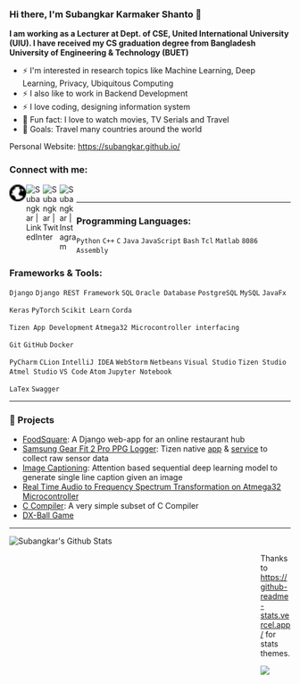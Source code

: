 ### Hi there, I'm Subangkar Karmaker Shanto 👋

**I am working as a Lecturer at Dept. of CSE, United International University (UIU). I have received my CS graduation degree from Bangladesh University of Engineering & Technology (BUET)**
- ⚡  I'm interested in research topics like Machine Learning, Deep Learning, Privacy, Ubiquitous Computing
- ⚡  I also like to work in Backend Development
- ⚡  I love coding, designing information system
- 👯 Fun fact: I love to watch movies, TV Serials and Travel
- 🥅 Goals: Travel many countries around the world
<!--- - 🌱 🤣
--->

Personal Website: https://subangkar.github.io/

### Connect with me:
[<img align="left" alt="Subangkar" width="30px" src="https://raw.githubusercontent.com/iconic/open-iconic/master/svg/globe.svg" />][website]
[<img align="left" alt="Subangkar | LinkedIn" width="30px" src="https://cdn.jsdelivr.net/npm/simple-icons@v3/icons/linkedin.svg" />][linkedin]
[<img align="left" alt="Subangkar | Twitter" width="30px" src="https://cdn.jsdelivr.net/npm/simple-icons@v3/icons/twitter.svg" />][twitter]
[<img align="left" alt="Subangkar | Instagram" width="30px" src="https://cdn.jsdelivr.net/npm/simple-icons@v3/icons/instagram.svg" />][instagram]
<!---
[<img align="left" alt="Subangkar | YouTube" width="30px" src="https://cdn.jsdelivr.net/npm/simple-icons@v3/icons/youtube.svg" />][youtube]
-->
<br />
  
---

### Programming Languages:
<!-- [<img align="left" alt="Python" width="50px" height="35px" src="https://i.ibb.co/PFRJPD6/image.png" />](https://www.python.org/)
[<img align="left" alt="C++" width="50px" height="35px" src="https://i.ibb.co/7G84R00/image.png" />](http://www.cplusplus.com/)
[<img align="left" alt="C" width="50px" height="35px" src="https://i.ibb.co/fNb1J47/image.png" />](https://en.wikipedia.org/wiki/C_(programming_language))
[<img align="left" alt="Java" width="50px" height="35px" src="https://i.ibb.co/8dzYPBS/image.png" />](https://www.java.com/)
[<img align="left" alt="JavaScript" width="50px" height="35px" src="https://i.ibb.co/ts54MPX/image.png" />](https://www.javascript.com/)
[<img align="left" alt="Bash" width="50px" height="35px" src="https://i.ibb.co/Z1JcmYm/image.png" />](https://www.gnu.org/software/bash/)
[<img align="left" alt="Tcl" width="50px" height="35px" src="https://www.tcl.tk/images/pwrdLogo200.gif" />](https://www.tcl.tk/)
[<img align="left" alt="Matlab" width="50px" height="35px" src="https://i.ibb.co/K5sz46B/image.png" />](https://www.mathworks.com/products/matlab.html)
[<img align="left" alt="Assembly" width="50px" height="35px" src="https://i.ibb.co/9wythsn/image.png" />](https://jbwyatt.com/253/emu/asm_tutorial_01.html) -->
`Python` `C++` `C` `Java` `JavaScript` `Bash` `Tcl` `Matlab` `8086 Assembly`
<br />
    
### Frameworks & Tools:
<!-- [<img align="left" alt="Django" width="50px" height="35px" src="https://i.ibb.co/CWTdZFx/image.png" />](https://www.djangoproject.com/)
[<img align="left" alt="Django REST Framework" width="50px" height="35px" src="https://www.django-rest-framework.org/img/logo.png" />](https://www.django-rest-framework.org/)
[<img align="left" alt="SQL" width="50px" height="35px" src="https://i.ibb.co/C0Jb4HH/image.png" />](https://en.wikipedia.org/wiki/SQL)
[<img align="left" alt="Oracle Database" width="50px" height="35px" height="26px" src="https://i.ibb.co/wdRd4Gp/image.png" />](https://www.oracle.com/database/technologies/)
[<img align="left" alt="PostgreSQL" width="50px" height="35px" src="https://i.ibb.co/8mP1fH1/image.png" />](https://www.postgresql.org/)
[<img align="left" alt="MySQL" width="50px" height="35px" src="https://i.ibb.co/fQxKvWs/image.png" />](https://www.mysql.com/)
[<img align="left" alt="JavaFx" width="50px" height="35px" src="https://i.ibb.co/nBCsn4c/image.png" />](https://www.oracle.com/java/technologies/javase/javafx-overview.html) -->
`Django` `Django REST Framework` `SQL` `Oracle Database` `PostgreSQL` `MySQL` `JavaFx`
<br />

<!-- [<img align="left" alt="Keras" width="50px" height="35px" src="https://i.ibb.co/fGjD3Ns/image.png" />](https://keras.io/)
[<img align="left" alt="PyTorch" width="50px" height="35px" src="https://i.ibb.co/mFzwkV2/image.png" />](https://pytorch.org/)
[<img align="left" alt="Scikit Learn" width="50px" height="35px" src="https://i.ibb.co/HhxPLyH/image.png" />](https://scikit-learn.org/)
[<img align="left" alt="Corda" width="50px" height="35px" src="https://i.ibb.co/30MHCtn/image.png" />](https://www.corda.net/) -->
`Keras` `PyTorch` `Scikit Learn` `Corda`
<br />

<!-- [<img align="left" alt="Tizen App Development" width="50px" height="35px" src="https://i.ibb.co/FDGfMqR/image.png" />](https://developer.tizen.org/)
[<img align="left" alt="Atmega32 Microcontroller interfacing" width="50px" height="35px" src="https://i.ibb.co/ZKLWdJH/image.png" />](https://www.microchip.com/wwwproducts/ATmega32) -->
`Tizen App Development` `Atmega32 Microcontroller interfacing`
<br />

<!-- [<img align="left" alt="Git" width="50px" height="35px" src="https://i.ibb.co/RpqgDfp/image.png" />](https://git-scm.com/)
[<img align="left" alt="GitHub" width="50px" height="35px" src="https://i.ibb.co/h26m6bp/image.png" />](https://github.com/)
[<img align="left" alt="Docker" width="50px" height="35px" src="https://i.ibb.co/rxvmJ9X/image.png" />](http://docker.io/) -->
`Git` `GitHub` `Docker`
<br />

<!-- [<img align="left" alt="PyCharm" width="50px" height="35px" src="https://i.ibb.co/whg19gH/image.png" />](https://www.jetbrains.com/pycharm/)
[<img align="left" alt="CLion" width="50px" height="35px" src="https://i.ibb.co/7p8C6VD/image.png" />](https://www.jetbrains.com/clion/)
[<img align="left" alt="IntelliJ IDEA" width="50px" height="35px" src="https://i.ibb.co/jyM4454/image.png" />](https://www.jetbrains.com/idea/)
[<img align="left" alt="WebStorm" width="50px" height="35px" src="https://i.ibb.co/j68JC7v/image.png" />](https://www.jetbrains.com/webstorm/)
[<img align="left" alt="Netbeans" width="50px" height="35px" src="https://i.ibb.co/dJLzgvG/netbeans-logo-21.png" />](https://netbeans.org/)
[<img align="left" alt="Visual Studio" width="50px" height="35px" src="https://i.ibb.co/nc0QqHt/image.png" />](https://visualstudio.microsoft.com/)
[<img align="left" alt="Tizen Studio" width="50px" height="35px" src="https://i.ibb.co/xDtQpH3/image.png" />](https://developer.tizen.org/development/tizen-studio/overview)
[<img align="left" alt="Atmel Studio" width="50px" height="35px" src="https://i.ibb.co/RNTkTX3/image.png" />](https://www.microchip.com/mplab/avr-support/atmel-studio-7)
[<img align="left" alt="Visual Studio Code" width="50px" height="35px" src="https://i.ibb.co/Wxt9zvg/image.png" />](https://code.visualstudio.com/)
[<img align="left" alt="Atom" width="50px" height="35px" src="https://i.ibb.co/j86VLn6/image.png" />](https://atom.io/)
[<img align="left" alt="Jupyter Notebook" width="50px" height="35px" src="https://i.ibb.co/GMLxXcg/image.png" />](https://jupyter.org/) -->
`PyCharm` `CLion` `IntelliJ IDEA` `WebStorm` `Netbeans` `Visual Studio` `Tizen Studio` `Atmel Studio` `VS Code` `Atom` `Jupyter Notebook`
<br />

<!-- [<img align="left" alt="LaTex" width="50px" height="35px" src="https://i.ibb.co/Cn5G0MZ/image.png" />](https://www.latex-project.org/)
[<img align="left" alt="Swagger" width="50px" height="35px" src="https://i.ibb.co/Jr1jsfR/image.png" />](https://swagger.io/) -->
`LaTex` `Swagger`
<br />

---

### 📕 Projects
- [FoodSquare](https://github.com/Subangkar/Foodsquare-Web-App): A Django web-app for an online restaurant hub
- [Samsung Gear Fit 2 Pro PPG Logger](https://github.com/Subangkar/Tizen-Sensor-Raw-Data-Saving-Service): Tizen native [app](https://github.com/Subangkar/Gear-Fit-2-Sensor-Raw-Data-Sync) & [service](https://github.com/Subangkar/Tizen-Sensor-Raw-Data-Saving-Service) to collect raw sensor data
- [Image Captioning](https://github.com/Subangkar/Image-Captioning-Attention-PyTorch): Attention based sequential deep learning model to generate single line caption given an image
- [Real Time Audio to Frequency Spectrum Transformation on Atmega32 Microcontroller](https://github.com/Subangkar/Real-Time-Audio-to-Frequency-Spectrum-Transformation-on-Atmega32)
- [C Compiler](https://github.com/Subangkar/Compiler-CSE-310-BUET): A very simple subset of C Compiler
- [DX-Ball Game](https://github.com/Subangkar/DX-Ball-iGraphics-Project-BUET)

---

<img align="left" height="250px" width="450px" alt="Subangkar's Github Stats" src="https://github-readme-stats.vercel.app/api?username=Subangkar&show_icons=true&hide_border=true&theme=radical&count_private=true" />
<!--
<img align="left" height="250px" width="400px" alt="Topmost Used Languages" src="https://github-readme-stats.vercel.app/api/top-langs/?username=Subangkar&layout=compact&hide_border=true&theme=radical" />
-->
<br />
  
Thanks to https://github-readme-stats.vercel.app/ for stats themes.

  
  
![](https://komarev.com/ghpvc/?username=Subangkar)


[website]: https://subangkar.github.io/
[twitter]: https://twitter.com/Subangkar_Kr
[youtube]: https://www.youtube.com/channel/UCZXpAN0rFHIsnGfvvAgRXgA
[instagram]: https://www.instagram.com/subangkar.karmaker
[linkedin]: https://www.linkedin.com/in/subangkar-karmaker


<!--
**Subangkar/Subangkar** is a ✨ _special_ ✨ repository because its `README.md` (this file) appears on your GitHub profile.

Here are some ideas to get you started:

- 🔭 I’m currently working on ...
- 🌱 I’m currently learning ...
- 👯 I’m looking to collaborate on ...
- 🤔 I’m looking for help with ...
- 💬 Ask me about ...
- 📫 How to reach me: ...
- 😄 Pronouns: ...
- ⚡ Fun fact: ...
-->
